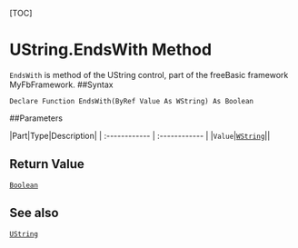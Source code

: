 [TOC]
# UString.EndsWith Method

`EndsWith` is method of the UString control, part of the freeBasic framework MyFbFramework.
##Syntax
```freeBasic
Declare Function EndsWith(ByRef Value As WString) As Boolean
```

##Parameters

|Part|Type|Description|
| :------------ | :------------ |
|`Value`|[`WString`]("https://www.freebasic.net/wiki/KeyPgWString")||

## Return Value
[`Boolean`]("https://www.freebasic.net/wiki/KeyPgBoolean")
## See also
[`UString`](UString.md)
